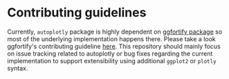 # Contributing guidelines

Currently, `autoplotly` package is highly dependent on [ggfortify package](https://github.com/sinhrks/ggfortify) so most of the underlying implementation happens there. Please take a look ggfortify's contributing guideline [here](https://github.com/sinhrks/ggfortify/blob/master/CONTRIBUTING.md). This repository should mainly focus on issue tracking related to autoplotly or bug fixes regarding the current implementation to support extensibility using additional `ggplot2` or `plotly` syntax.
